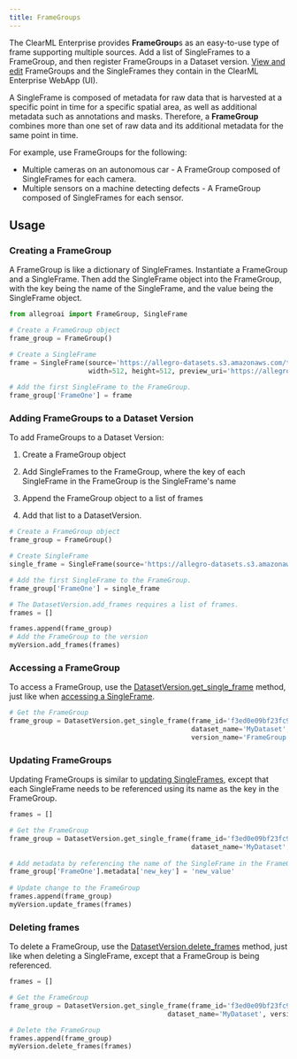 ```yaml
---
title: FrameGroups
--- 
```


The ClearML Enterprise provides **FrameGroup**s as an easy-to-use type of frame supporting multiple sources. 
Add a list of SingleFrames to a FrameGroup, and then register FrameGroups in a Dataset version. 
[View and edit](webapp/webapp_datasets_frames.md) FrameGroups and the SingleFrames they contain 
in the ClearML Enterprise WebApp (UI).

A SingleFrame is composed of metadata for raw data that is harvested at a specific point in time for a 
specific spatial area, as well as additional metadata such as annotations and masks. Therefore, a **FrameGroup** combines 
more than one set of raw data and its additional metadata for the same point in time.

For example, use FrameGroups for the following:

* Multiple cameras on an autonomous car - A FrameGroup composed of SingleFrames for each camera.
* Multiple sensors on a machine detecting defects - A FrameGroup composed of SingleFrames for each sensor.


## Usage

### Creating a FrameGroup

A FrameGroup is like a dictionary of SingleFrames. Instantiate a FrameGroup and a SingleFrame. Then add the SingleFrame
object into the FrameGroup, with the key being the name of the SingleFrame, and the value being the SingleFrame object. 

```python
from allegroai import FrameGroup, SingleFrame

# Create a FrameGroup object
frame_group = FrameGroup()

# Create a SingleFrame
frame = SingleFrame(source='https://allegro-datasets.s3.amazonaws.com/tutorials/000012.jpg', 
                    width=512, height=512, preview_uri='https://allegro-datasets.s3.amazonaws.com/tutorials/000012.jpg')
    
# Add the first SingleFrame to the FrameGroup.
frame_group['FrameOne'] = frame
```

### Adding FrameGroups to a Dataset Version

To add FrameGroups to a Dataset Version: 
1. Create a FrameGroup object

1. Add SingleFrames to the FrameGroup, where the key of each SingleFrame in the FrameGroup is the SingleFrame's name
  
1. Append the FrameGroup object to a list of frames
  
1. Add that list to a DatasetVersion.

```python
# Create a FrameGroup object
frame_group = FrameGroup()

# Create SingleFrame
single_frame = SingleFrame(source='https://allegro-datasets.s3.amazonaws.com/tutorials/000012.jpg')

# Add the first SingleFrame to the FrameGroup.
frame_group['FrameOne'] = single_frame

# The DatasetVersion.add_frames requires a list of frames.
frames = []

frames.append(frame_group)
# Add the FrameGroup to the version
myVersion.add_frames(frames)
```

### Accessing a FrameGroup

To access a FrameGroup, use the [DatasetVersion.get_single_frame](google.com) method, just like when 
[accessing a SingleFrame](single_frames.md#accessing-singleframes).

```python
# Get the FrameGroup
frame_group = DatasetVersion.get_single_frame(frame_id='f3ed0e09bf23fc947f426a0d254c652c', 
                                              dataset_name='MyDataset', 
                                              version_name='FrameGroup')
```

### Updating FrameGroups

Updating FrameGroups is similar to [updating SingleFrames](single_frames.md#updating-singleframes), except that each 
SingleFrame needs to be referenced using its name as the key in the FrameGroup.

```python
frames = []                

# Get the FrameGroup
frame_group = DatasetVersion.get_single_frame(frame_id='f3ed0e09bf23fc947f426a0d254c652c', 
                                              dataset_name='MyDataset', version_name='FrameGroup')
        
# Add metadata by referencing the name of the SingleFrame in the FrameGroup
frame_group['FrameOne'].metadata['new_key'] = 'new_value'
    
# Update change to the FrameGroup 
frames.append(frame_group)
myVersion.update_frames(frames)                

```    
   
### Deleting frames

To delete a FrameGroup, use the [DatasetVersion.delete_frames](google.com) method, just like when deleting a 
SingleFrame, except that a FrameGroup is being referenced.

```python
frames = []                

# Get the FrameGroup
frame_group = DatasetVersion.get_single_frame(frame_id='f3ed0e09bf23fc947f426a0d254c652c', 
                                        dataset_name='MyDataset', version_name='FrameGroup')

# Delete the FrameGroup
frames.append(frame_group)
myVersion.delete_frames(frames)
```    
